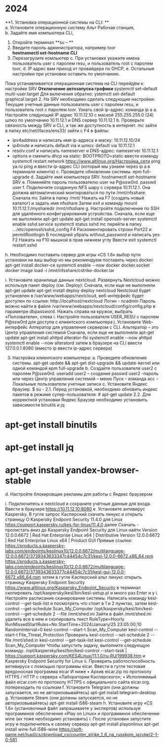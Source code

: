# 2024

**1.	Установка операционной системы на CLI: **  
a.	Установите операционную систему Альт Рабочая станция,  
b.	Задайте имя компьютера CLI,
1) Откройте терминал
**su – **
2) Введите пароль администратора, например toor  
**hostnamectl set-hostname CLI**
3) Перезагрузите компьютер
c.	При установке укажите имена пользователь user с паролем resu, и пользователь root с паролем toor,
d.	IP адрес вам приход от провайдера по DHCP,
e.	Остальные настройки при установки оставить по умолчанию.

Пока устанавливается операционная система на CLI перейдём к настройке SRV
**Отключение автозапуска графики**
systemctl set-default multi-user.target
Для включения обратно:
ystemctl set-default graphical.target
2.	На SRV необходимо сделать следующие настройки: 
Текущие учетные данные пользователь user с паролем resu, и пользователь root с паролем toor.
Узнать свой ip-адрес: команда ip a
a.	Настройте следующий IP адрес 10.11.12.10 с маской 255.255.255.0 (24) шлюз по умолчанию 10.11.12.1 и DNS сервер 10.11.12.1
b.	Проверьте связность между SRV и CLI, а так же доступность в интернет.
mc
зайти в папку etc/net/ifaces/ens33/
зайти с F4 в файлы: 
-	ipv4address и написать имя ip-адреса и маску:  10.11.12.10/24
-	ip4route и написать default via и шлюз: default via 10.11.12.1
-	resolv.conf и написать nameserver и DNS-адрес: nameserver 10.11.12.1
-	options и сменить dhcp на static: BOOTPROTO=static
ввести команду systemctl restart network
https://www.altlinux.org/Настройка_сети 
ping ya.ru
ping и ввести ip-адрес CLI (который мы узнаем через ip a в терминале клиента)
c.	Проведите обновление системы.
epm full-upgrade
d.	Задайте имя компьютера SRV. 
hostnamectl set-hostname SRV
e.	Поменяйте пароль пользователю user на P@ssw0rd.
passwd user
f.	Подключите созданную NFS шару с сервера 10.11.12.1. Она должна автоматический монтироваться по пути /mnt/nfsshare.
Сначала mc
Зайти в папку /mnt/ 
Нажать на F7 (создать новый каталог) и задать имя nfsshare
Затем exit и команду
mount 10.11.12.1:/mysharedir /mnt/nfsshare
g.	Настройте подключение по SSH для удалённого конфигурирования устройства.
Сначала, если еще не выполняли apt-get update
apt-get install openssh-server
systemctl enable sshd.service
systemctl status sshd 
mc
перейти в папку …/etc/openssh/sshd_config
F4
Раскоментировать строки Port22 и permitRootlogin 
В последней убрать without_password и написать yes
F2
Нажать на F10 мышкой в прав нижнем углу
Ввести exit 
systemctl restart sshd

h.	Необходимо поставить сервер для игры «CS 1.6» выбор пути установки на ваш выбор но мы рекомендуем поставить через docker.
apt-get install docker-ce
systemctl enable --now docker docker.socket
docker image load -i  /mnt/nfsshare/cstrike-docker.tar

i.	Установите хранилище данных nextcloud.
Развернуть Nextcloud можно используя пакет deploy (см. Deploy):
Сначала, если еще не выполняли apt-get update
apt-get install deploy
deploy nextcloud
Nextcloud будет установлен в /var/www/webapps/nextcloud, веб-интерфейс будет доступен по ссылке:
http://localhost/nextcloud
Логин - ncadmin 
Пароль можно найти в файле /var/www/webapps/nextcloud/config/config.php в параметре dbpassword.
Нажать справа на кружок, выбрать «Ползователи», слева 
i.	Настройте пользователя USER_RESU с паролем P@ssw0rd для доступа с клиентского компьютера
j.	Установите Web-интерфейс Алтератор для управления сервером с CLI.
Альтератор – это Центр управления системой
Сначала, если еще не выполняли apt-get update
apt-get install ahttpd alterator-fbi 
systemctl enable --now ahttpd
systemctl enable --now alteratord
затем в браузере на CLI ввести 127.0.0.1:8080 (вместо ip ввести ip-адрес сервера)

3.	Настройка клиентского компьютера:
a.	Проведите обновление системы.
apt-get update && apt-get dist-upgrade && update-kernel
или одной командой
epm full-upgrade
b.	Создайте пользователя user2 с паролем P@ssw0rd.
useradd user2 – создание
passwd user2 -пароль
или через Центр управления системой – меню Пуск – команда acc – Локальные пользователи учетные записи
c.	Установите Яндекс браузер.
$ su -
2.1. Перед установкой, необходимо обновить индекс пакетов в режиме супер-пользователя: # apt-get update 
2.2. Для корректной установки Яндекс Браузер необходимо установить зависимости binutils и jq 
# apt-get install binutils 
# apt-get install jq 
# apt-get install yandex-browser-stable
d.	Настройте блокировщик рекламы для работы с Яндекс браузером

i.	Подключитесь к nextcloud и сохраните учётные данные для входа.
Ввести в браузере https://10.11.12.10:8080 
e.	Установите антивирус Kaspersky.
В гугле запрос Касперский скачать линукс и открыть страницу 
О Kaspersky Endpoint Security 11.4.0 для Linux https://support.kaspersky.ru/kes-for-linux/11.4.0 далее Скачать - пролистать вниз до Kaspersky Endpoint Security для Linux найти
Version 12.0.0.6672 | Red Hat Enterprise Linux x64 | Distributive
Version 12.0.0.6672 | Red Hat Enterprise Linux x64 | Product GUI
Прямые ссылки:
https://products.s.kaspersky-labs.com/endpoints/keslinux10/12.0.0.6672/multilanguage-12.0.0.6672/3739343633347c44454c7c31/kesl-12.0.0-6672.x86_64.rpm
https://products.s.kaspersky-labs.com/endpoints/keslinux10/12.0.0.6672/multilanguage-12.0.0.6672/3739343633377c44454c7c31/kesl-gui-12.0.0-6672.x86_64.rpm
затем в гугле Касперский альт линукс открыть страницу Kaspersky Endpoint Security https://www.altlinux.org/Kaspersky_Endpoint_Security 
в терминал скопировать /opt/kaspersky/kesl/bin/kesl-setup.pl
и много раз Enter и y
i.	Настройте расписание сканирование системы.
Написать команду 
kesl-control --get-task-list и посмотреть что стоит в 1 и 2 пунктах, затем 
kesl-control --get-schedule Scan_My_Computer
/opt/kaspersky/kesl/bin/kesl-control --get-schedule 2 --file /mnt/shed.ini
Зайти в файл /mnt/shed.ini удалить все в нем и скопировать текст
RuleType=Hourly
RunMissedStartRules=No
StartTime=2024/January/25 23:05:00;10
RandomInterval=0
kesl-control --start-t  Scan_My_Computer
kesl-control --start-t  File_Threat_Protection
Проверить 
kesl-control --set-schedule 2 --file /mnt/shed.in
kesl-control --get-task-list
kesl-control --get-schedule Scan_My_Computer 
Чтобы запустить задачу, выполните следующую команду: /opt/kaspersky/kesl/bin/kesl-control --start-task |
https://support.kaspersky.com/KES4Linux/11.1.0/ru-RU/199938.htm и Kaspersky Endpoint Security for Linux 
ii.	Проверить работоспособность антивируса с помощью программы eicar.
Ввести в гугле тестовая вредоносная программа eicar
И ниже
•	Архив eicar.zip по протоколу HTTPS / HTTP с сервера «Лаборатории Касперского»;
•	Исполняемый файл eicar.com по протоколу HTTPS c официального сайта eicar.org.
попереходить по ссылкам
f.	Установите Telegram (они должны запускается, но не авторизовывайтесь)
apt-get install telegram-desktop
g.	Установите Steam (они должны запускается, но не авторизовывайтесь)
apt-get install i586-steam
h.	Установите игру «CS 1.6» (установочный файл запрашиваете у экспертов) используя программное обеспечение «Play on Linux» и программное обеспечение wine (их тоже необходимо установить)
i.	После установки запустите игру и подключитесь к своему серверу 
apt-get install playonlinux
apt-get install wine-full i586-wine
https://soft-game.net/load/cs/download_cs/counter_strike_1_6_na_russkom_jazyke/2-1-0-581
